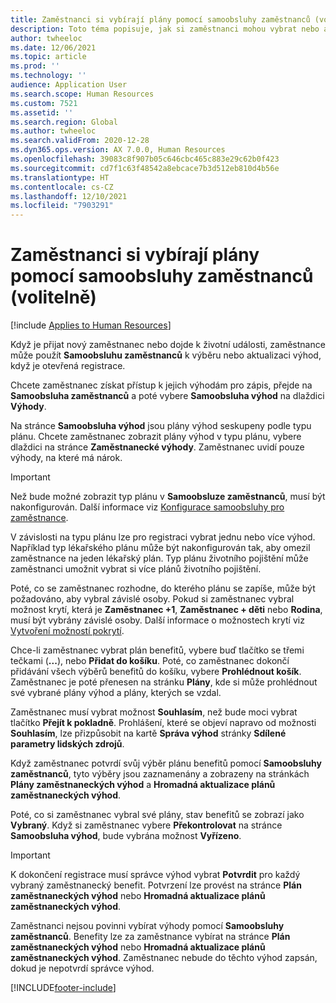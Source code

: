 ```yaml
---
title: Zaměstnanci si vybírají plány pomocí samoobsluhy zaměstnanců (volitelně)
description: Toto téma popisuje, jak si zaměstnanci mohou vybrat nebo aktualizovat své výhody.
author: twheeloc
ms.date: 12/06/2021
ms.topic: article
ms.prod: ''
ms.technology: ''
audience: Application User
ms.search.scope: Human Resources
ms.custom: 7521
ms.assetid: ''
ms.search.region: Global
ms.author: twheeloc
ms.search.validFrom: 2020-12-28
ms.dyn365.ops.version: AX 7.0.0, Human Resources
ms.openlocfilehash: 39083c8f907b05c646cbc465c883e29c62b0f423
ms.sourcegitcommit: cd7f1c63f48542a8ebcace7b3d512eb810d4b56e
ms.translationtype: HT
ms.contentlocale: cs-CZ
ms.lasthandoff: 12/10/2021
ms.locfileid: "7903291"
---
```

# <a name="employees-select-plans-by-using-employee-self-service-optional"></a>Zaměstnanci si vybírají plány pomocí samoobsluhy zaměstnanců (volitelně)

[!include [Applies to Human Resources](../includes/applies-to-hr.md)]

Když je přijat nový zaměstnanec nebo dojde k životní události, zaměstnance může použít **Samoobsluhu zaměstnanců** k výběru nebo aktualizaci výhod, když je otevřená registrace.

Chcete zaměstnanec získat přístup k jejich výhodám pro zápis, přejde na **Samoobsluha zaměstnanců** a poté vybere **Samoobsluha výhod** na dlaždici **Výhody**.

Na stránce **Samoobsluha výhod** jsou plány výhod seskupeny podle typu plánu. Chcete zaměstnanec zobrazit plány výhod v typu plánu, vybere dlaždici na stránce **Zaměstnanecké výhody**. Zaměstnanec uvidí pouze výhody, na které má nárok.

> [!IMPORTANT]
> Než bude možné zobrazit typ plánu v **Samoobsluze zaměstnanců**, musí být nakonfigurován. Další informace viz [Konfigurace samoobsluhy pro zaměstnance](/hr-benefits-setup-employee-self-service.md).

V závislosti na typu plánu lze pro registraci vybrat jednu nebo více výhod. Například typ lékařského plánu může být nakonfigurován tak, aby omezil zaměstnance na jeden lékařský plán. Typ plánu životního pojištění může zaměstnanci umožnit vybrat si více plánů životního pojištění.

Poté, co se zaměstnanec rozhodne, do kterého plánu se zapíše, může být požadováno, aby vybral závislé osoby. Pokud si zaměstnanec vybral možnost krytí, která je **Zaměstnanec +1**, **Zaměstnanec + děti** nebo **Rodina**, musí být vybrány závislé osoby. Další informace o možnostech krytí viz [Vytvoření možností pokrytí](/hr-benefits-setup-coverage-options.md).

Chce-li zaměstnanec vybrat plán benefitů, vybere buď tlačítko se třemi tečkami (**...**), nebo **Přidat do košíku**. Poté, co zaměstnanec dokončí přidávání všech výběrů benefitů do košíku, vybere **Prohlédnout košík**. Zaměstnanec je poté přenesen na stránku **Plány**, kde si může prohlédnout své vybrané plány výhod a plány, kterých se vzdal.

Zaměstnanec musí vybrat možnost **Souhlasím**, než bude moci vybrat tlačítko **Přejít k pokladně**. Prohlášení, které se objeví napravo od možnosti **Souhlasím**, lze přizpůsobit na kartě **Správa výhod** stránky **Sdílené parametry lidských zdrojů**.

Když zaměstnanec potvrdí svůj výběr plánu benefitů pomocí **Samoobsluhy zaměstnanců**, tyto výběry jsou zaznamenány a zobrazeny na stránkách **Plány zaměstnaneckých výhod** a **Hromadná aktualizace plánů zaměstnaneckých výhod**.

Poté, co si zaměstnanec vybral své plány, stav benefitů se zobrazí jako **Vybraný**. Když si zaměstnanec vybere **Překontrolovat** na stránce **Samoobsluha výhod**, bude vybrána možnost **Vyřízeno**.

> [!IMPORTANT]
> K dokončení registrace musí správce výhod vybrat **Potvrdit** pro každý vybraný zaměstnanecký benefit. Potvrzení lze provést na stránce **Plán zaměstnaneckých výhod** nebo **Hromadná aktualizace plánů zaměstnaneckých výhod**.
>

Zaměstnanci nejsou povinni vybírat výhody pomocí **Samoobsluhy zaměstnanců**. Benefity lze za zaměstnance vybírat na stránce **Plán zaměstnaneckých výhod** nebo **Hromadná aktualizace plánů zaměstnaneckých výhod**. Zaměstnanec nebude do těchto výhod zapsán, dokud je nepotvrdí správce výhod.

[!INCLUDE[footer-include](../includes/footer-banner.md)]
